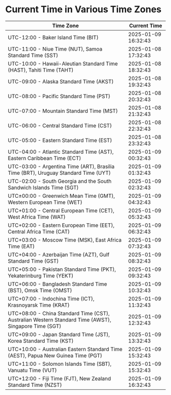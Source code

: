 # Current Time in Various Time Zones

| Time Zone | Current Time |
|-----------|--------------|
| UTC-12:00 - Baker Island Time (BIT) | 2025-01-09 16:32:43 |
| UTC-11:00 - Niue Time (NUT), Samoa Standard Time (SST) | 2025-01-08 17:32:43 |
| UTC-10:00 - Hawaii-Aleutian Standard Time (HAST), Tahiti Time (TAHT) | 2025-01-08 18:32:43 |
| UTC-09:00 - Alaska Standard Time (AKST) | 2025-01-08 19:32:43 |
| UTC-08:00 - Pacific Standard Time (PST) | 2025-01-08 20:32:43 |
| UTC-07:00 - Mountain Standard Time (MST) | 2025-01-08 21:32:43 |
| UTC-06:00 - Central Standard Time (CST) | 2025-01-08 22:32:43 |
| UTC-05:00 - Eastern Standard Time (EST) | 2025-01-08 23:32:43 |
| UTC-04:00 - Atlantic Standard Time (AST), Eastern Caribbean Time (ECT) | 2025-01-09 00:32:43 |
| UTC-03:00 - Argentina Time (ART), Brasília Time (BRT), Uruguay Standard Time (UYT) | 2025-01-09 01:32:43 |
| UTC-02:00 - South Georgia and the South Sandwich Islands Time (SGT) | 2025-01-09 02:32:43 |
| UTC±00:00 - Greenwich Mean Time (GMT), Western European Time (WET) | 2025-01-09 04:32:43 |
| UTC+01:00 - Central European Time (CET), West Africa Time (WAT) | 2025-01-09 05:32:43 |
| UTC+02:00 - Eastern European Time (EET), Central Africa Time (CAT) | 2025-01-09 06:32:43 |
| UTC+03:00 - Moscow Time (MSK), East Africa Time (EAT) | 2025-01-09 07:32:43 |
| UTC+04:00 - Azerbaijan Time (AZT), Gulf Standard Time (GST) | 2025-01-09 08:32:43 |
| UTC+05:00 - Pakistan Standard Time (PKT), Yekaterinburg Time (YEKT) | 2025-01-09 09:32:43 |
| UTC+06:00 - Bangladesh Standard Time (BST), Omsk Time (OMST) | 2025-01-09 10:32:43 |
| UTC+07:00 - Indochina Time (ICT), Krasnoyarsk Time (KRAT) | 2025-01-09 11:32:43 |
| UTC+08:00 - China Standard Time (CST), Australian Western Standard Time (AWST), Singapore Time (SGT) | 2025-01-09 12:32:43 |
| UTC+09:00 - Japan Standard Time (JST), Korea Standard Time (KST) | 2025-01-09 13:32:43 |
| UTC+10:00 - Australian Eastern Standard Time (AEST), Papua New Guinea Time (PGT) | 2025-01-09 15:32:43 |
| UTC+11:00 - Solomon Islands Time (SBT), Vanuatu Time (VUT) | 2025-01-09 15:32:43 |
| UTC+12:00 - Fiji Time (FJT), New Zealand Standard Time (NZST) | 2025-01-09 16:32:43 |
